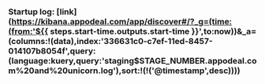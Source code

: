 ### Startup log: [link](https://kibana.appodeal.com/app/discover#/?_g=(time:(from:'${{ steps.start-time.outputs.start-time }}',to:now))&_a=(columns:!(data),index:'336631c0-c7ef-11ed-8457-014107b8054f',query:(language:kuery,query:'staging$STAGE_NUMBER.appodeal.com%20and%20unicorn.log'),sort:!(!('@timestamp',desc))))


